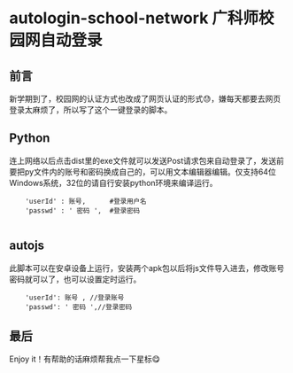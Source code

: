 # autologin-school-network 广科师校园网自动登录

## 前言
新学期到了，校园网的认证方式也改成了网页认证的形式😓，嫌每天都要去网页登录太麻烦了，所以写了这个一键登录的脚本。

## Python
连上网络以后点击dist里的exe文件就可以发送Post请求包来自动登录了，发送前要把py文件内的账号和密码换成自己的，可以用文本编辑器编辑。仅支持64位Windows系统，32位的请自行安装python环境来编译运行。
``` 
    'userId' : 账号,      #登录用户名
    'passwd' : ' 密码 ',  #登录密码
    
```
## autojs
此脚本可以在安卓设备上运行，安装两个apk包以后将js文件导入进去，修改账号密码就可以了，也可以设置定时运行。
```
    'userId': 账号 , //登录账号
    'passwd': ' 密码 ',//登录密码
```
## 最后
Enjoy it！有帮助的话麻烦帮我点一下星标😋

